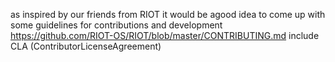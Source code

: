 as inspired by our friends from RIOT it would be agood idea to come up with some guidelines for contributions and development
https://github.com/RIOT-OS/RIOT/blob/master/CONTRIBUTING.md
include CLA (ContributorLicenseAgreement)
